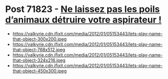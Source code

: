 # Post 71823 - [Ne laissez pas les poils d’animaux détruire votre aspirateur !](https://www.ifixit.com/News/71823/ne-laissez-pas-les-poils-danimaux-detruire-votre-aspirateur)

- https://valkyrie.cdn.ifixit.com/media/2012/01/05153443/lets-play-name-that-object-300x200.jpeg
- https://valkyrie.cdn.ifixit.com/media/2012/01/05153443/lets-play-name-that-object-768x512.jpeg
- https://valkyrie.cdn.ifixit.com/media/2012/01/05153443/lets-play-name-that-object-324x216.jpeg
- https://valkyrie.cdn.ifixit.com/media/2012/01/05153443/lets-play-name-that-object-450x300.jpeg
